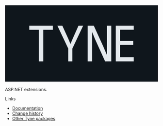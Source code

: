 ![Tyne logo](https://raw.githubusercontent.com/alexnoddings/Tyne/main/assets/logo-letterbox.svg)

ASP.NET extensions.

Links
- [Documentation](https://alexnoddings.github.io/Tyne/docs/packages/AspNetCore.html)
- [Change history](https://alexnoddings.github.io/Tyne/docs/changes/index.html)
- [Other Tyne packages](https://alexnoddings.github.io/Tyne/docs/packages/index.html)
